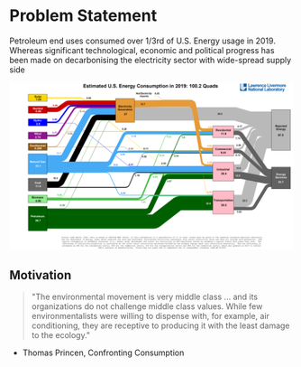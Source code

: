 # Problem Statement

Petroleum end uses consumed over 1/3rd of U.S. Energy usage in 2019.  Whereas significant technological, economic and political progress has been made on decarbonising the electricity sector with wide-spread supply side 

![Sankey Diagram](./static/Energy_US_2019.png)

## Motivation

>  "The environmental movement is very middle class ... and its organizations do not challenge middle class values.  While few environmentalists were willing to dispense with, for example, air conditioning, they are receptive to producing it with the least damage to the ecology."  

- Thomas Princen, Confronting Consumption

